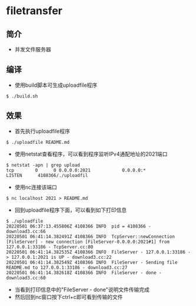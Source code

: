 # filetransfer
## 简介
- 并发文件服务器

## 编译
- 使用build脚本可生成uploadfile程序
```shell
$ ./build.sh
```

## 效果
- 首先执行uploadfile程序
```shell
$ ./uploadfile README.md
```
- 使用netstat查看程序，可以看到程序监听IPv4通配地址的2021端口
```shell
$ netstat -apn | grep upload
tcp        0      0 0.0.0.0:2021            0.0.0.0:*               LISTEN      4108366/./uploadfil
```
- 使用nc连接该端口
```shell
$ nc localhost 2021 > README.md
```
- 回到uploadfile程序下面，可以看到如下打印信息
```shell
$ ./uploadfile
20220501 06:37:13.455806Z 4108366 INFO  pid = 4108366 - download3.cc:66
20220501 06:41:14.382491Z 4108366 INFO  TcpServer::newConnection [FileServer] - new connection [FileServer-0.0.0.0:2021#1] from 127.0.0.1:33186 - TcpServer.cc:80
20220501 06:41:14.382535Z 4108366 INFO  FileServer - 127.0.0.1:33186 -> 127.0.0.1:2021 is UP - download3.cc:22
20220501 06:41:14.382549Z 4108366 INFO  FileServer - Sending file README.md to 127.0.0.1:33186 - download3.cc:27
20220501 06:41:14.382618Z 4108366 INFO  FileServer - done - download3.cc:60
```
- 当看到打印信息中的"FileServer - done"说明文件传输完成
- 然后回到nc窗口按下ctrl+c即可看到传输的文件